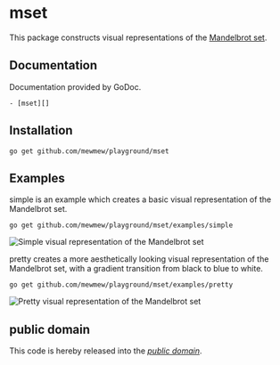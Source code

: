 mset
====

This package constructs visual representations of the [Mandelbrot set][].

[Mandelbrot set]: https://en.wikipedia.org/wiki/Mandelbrot_set

Documentation
-------------

Documentation provided by GoDoc.

	- [mset][]

[mset]: http://godoc.org/github.com/mewmew/playground/mset

Installation
------------

	go get github.com/mewmew/playground/mset

Examples
--------

simple is an example which creates a basic visual representation of the
Mandelbrot set.

	go get github.com/mewmew/playground/mset/examples/simple

![Simple visual representation of the Mandelbrot set](https://github.com/mewmew/playground/mset/blob/master/examples/simple/simple.png?raw=true)

pretty creates a more aesthetically looking visual representation of the
Mandelbrot set, with a gradient transition from black to blue to white.

	go get github.com/mewmew/playground/mset/examples/pretty

![Pretty visual representation of the Mandelbrot set](https://github.com/mewmew/playground/mset/blob/master/examples/pretty/pretty.png?raw=true)

public domain
-------------

This code is hereby released into the *[public domain][]*.

[public domain]: https://creativecommons.org/publicdomain/zero/1.0/
